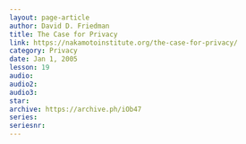 ```yaml
---
layout: page-article
author: David D. Friedman
title: The Case for Privacy
link: https://nakamotoinstitute.org/the-case-for-privacy/
category: Privacy
date: Jan 1, 2005
lesson: 19
audio: 
audio2: 
audio3: 
star: 
archive: https://archive.ph/iOb47
series: 
seriesnr: 
---
```

